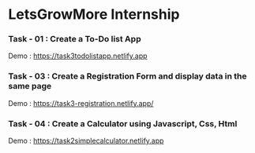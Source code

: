 # LetsGrowMore Internship


### Task - 01 : Create a To-Do list App
Demo : https://task3todolistapp.netlify.app


### Task - 03 : Create a Registration Form and display data in the same page
Demo : https://task3-registration.netlify.app/


### Task - 04 : Create a Calculator using Javascript, Css, Html
Demo : https://task2simplecalculator.netlify.app
